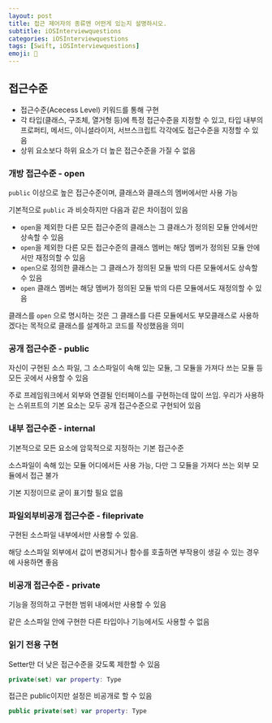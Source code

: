 ```yaml
---
layout: post
title: 접근 제어자의 종류엔 어떤게 있는지 설명하시오.
subtitle: iOSInterviewquestions
categories: iOSInterviewquestions
tags: [Swift, iOSInterviewquestions]
emoji: 🍎
---
```


## 접근수준

- 접근수준(Acecess Level) 키워드를 통해 구현
- 각 타입(클래스, 구조체, 열거형 등)에 특정 접근수준을 지정할 수 있고, 타입 내부의 프로퍼티, 메서드, 이니셜라이저, 서브스크립트 각각에도 접근수준을 지정할 수 있음
- 상위 요소보다 하위 요소가 더 높은 접근수준을 가질 수 없음

### 개방 접근수준 - open

`public` 이상으로 높은 접근수준이며, 클래스와 클래스의 멤버에서만 사용 가능

기본적으로 `public` 과 비슷하지만 다음과 같은 차이점이 있음

- `open`을 제외한 다른 모든 접근수준의 클래스는 그 클래스가 정의된 모듈 안에서만 상속할 수 있음
- `open`을 제외한 다른 모든 접근수준의 클래스 멤버는 해당 멤버가 정의된 모듈 안에서만 재정의할 수 있음
- `open`으로 정의한 클래스는 그 클래스가 정의된 모듈 밖의 다른 모듈에서도 상속할 수 있음
- `open` 클래스 멤버는 해당 멤버가 정의된 모듈 밖의 다른 모듈에서도 재정의할 수 있음

클래스를 `open` 으로 명시하는 것은 그 클래스를 다른 모듈에서도 부모클래스로 사용하겠다는 목적으로 클래스를 설계하고 코드를 작성했음을 의미

### 공개 접근수준 - public

자신이 구현된 소스 파일, 그 소스파일이 속해 있는 모듈, 그 모듈을 가져다 쓰는 모듈 등 모든 곳에서 사용할 수 있음

주로 프레임워크에서 외부와 연결될 인터페이스를 구현하는데 많이 쓰임. 우리가 사용하는 스위프트의 기본 요소는 모두 공개 접근수준으로 구현되어 있음

### 내부 접근수준 - internal

기본적으로 모든 요소에 암묵적으로 지정하는 기본 접근수준

소스파일이 속해 있는 모듈 어디에서든 사용 가능, 다만 그 모듈을 가져다 쓰는 외부 모듈에서 접근 불가

기본 지정이므로 굳이 표기할 필요 없음

### 파일외부비공개 접근수준 - fileprivate

구현된 소스파일 내부에서만 사용할 수 있음.

해당 소스파일 외부에서 값이 변경되거나 함수를 호출하면 부작용이 생길 수 있는 경우에 사용하면 좋음

### 비공개 접근수준 - private

기능을 정의하고 구현한 범위 내에서만 사용할 수 있음

같은 소스파일 안에 구현한 다른 타입이나 기능에서도 사용할 수 없음

### 읽기 전용 구현

Setter만 더 낮은 접근수준을 갖도록 제한할 수 있음

```swift
private(set) var property: Type
```

접근은 public이지만 설정은 비공개로 할 수 있음

```swift
public private(set) var property: Type
```